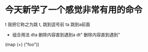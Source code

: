 # 今天新学了一个感觉非常有用的命令
t 我把它称之为跳
t, 跳到逗号前
ta 跳到a前面
- 组合用法
dta 删除内容直到遇到a
dt" 删除内容直到遇到"

(map (+) ("foo"))